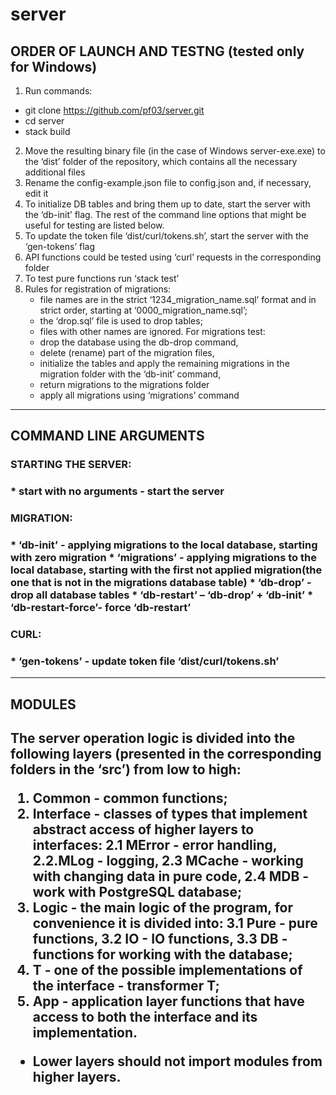 # server

<h2> ORDER OF LAUNCH AND TESTNG (tested only for Windows) </h2>

1.	Run commands:
* git clone https://github.com/pf03/server.git
* cd server
* stack build
2. Move the resulting binary file (in the case of Windows server-exe.exe) to the ‘dist’ folder of the repository, which contains all the necessary additional files
3. Rename the config-example.json file to config.json and, if necessary, edit it
4. To initialize DB tables and bring them up to date, start the server with the ‘db-init’ flag. The rest of the command line options that might be useful for testing are listed below.
3. To update the token file ‘dist/curl/tokens.sh’, start the server with the ‘gen-tokens’ flag
4. API  functions could be tested using ‘curl’ requests in the corresponding folder
5. To test pure functions run ‘stack test’
6. Rules for registration of migrations:
    * file names are in the strict ‘1234_migration_name.sql’ format and in strict order, starting at ‘0000_migration_name.sql’;
    * the ‘drop.sql’ file is used to drop tables;
    * files with other names are ignored.
For migrations test:
    * drop the database using the db-drop command,
    * delete (rename) part of the migration files,
    * initialize the tables and apply the remaining migrations  in the migration folder with the ‘db-init’ command,
    * return migrations to the migrations folder
    * apply all migrations using ‘migrations’ command
***
<h2>COMMAND LINE ARGUMENTS</h2>

<h3>STARTING THE SERVER:<h3>
    * start with no arguments - start the server

<h3>MIGRATION:<h3>
    * ‘db-init’         - applying migrations to the local database, starting with zero migration
    * ‘migrations’      - applying migrations to the local database, starting with the first not applied migration(the one that is not in the migrations database table)
    * ‘db-drop’         - drop all database tables
    * ‘db-restart’      – ‘db-drop’ + ‘db-init’
    * ‘db-restart-force’- force ‘db-restart’
<h3>CURL:<h3>
    * ‘gen-tokens’      - update token file ‘dist/curl/tokens.sh’

***
<h2>MODULES<h2>

The server operation logic is divided into the following layers (presented in the corresponding folders in the ‘src’) from low to high:
1. Common       - common functions;
2. Interface    - classes of types that implement abstract access of higher layers to interfaces:
    2.1 MError  - error handling,
    2.2.MLog    - logging,
    2.3 MCache  - working with changing data in pure code,
    2.4 MDB     - work with PostgreSQL database;
3. Logic        - the main logic of the program, for convenience it is divided into:
    3.1 Pure    - pure functions,
    3.2 IO      - IO functions,
    3.3 DB      - functions for working with the database;
4. T            - one of the possible implementations of the interface - transformer T;
5. App          - application layer functions that have access to both the interface 
                  and its implementation.

* Lower layers should not import modules from higher layers.

